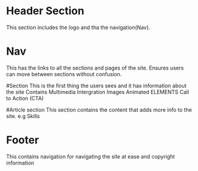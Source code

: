 # Header Section
 This section includes the logo and tha the navigation(Nav).

 # Nav
 This has the links to all the sections and pages of the site.
 Ensures users can move between sections without confusion.

 #Section
 This is the first thing the users sees and it has information about the site
 Contains Multimedia Intergration
  Images
  Animated ELEMENTS
  Call to Action (CTA)

  #Article section
  This section contains the content that adds more info to the site.
  e.g Skills 

  # Footer
  This contains navigation  for navigating the site at ease and copyright information
